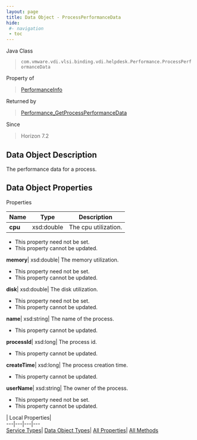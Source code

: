 ```yaml
---
layout: page
title: Data Object - ProcessPerformanceData
hide:
 #- navigation
 - toc
---
```






Java Class  
> `com.vmware.vdi.vlsi.binding.vdi.helpdesk.Performance.ProcessPerformanceData`

Property of  
> [PerformanceInfo](vdi.helpdesk.Performance.PerformanceInfo.md#field_detail)

Returned by  
> [Performance_GetProcessPerformanceData](vdi.helpdesk.Performance.md#getProcessPerformanceData)

Since  
> Horizon 7.2


## Data Object Description 

The performance data for a process. 

## Data Object Properties

Properties

Name |  Type |  Description   
---|---|---  
**cpu**|  xsd:double|  The cpu utilization.   


 * This property need not be set.
 * This property cannot be updated.

  
**memory**|  xsd:double|  The memory utilization.   


 * This property need not be set.
 * This property cannot be updated.

  
**disk**|  xsd:double|  The disk utilization.   


 * This property need not be set.
 * This property cannot be updated.

  
**name**|  xsd:string|  The name of the process.   


 * This property cannot be updated.

  
**processId**|  xsd:long|  The process id.   


 * This property cannot be updated.

  
**createTime**|  xsd:long|  The process creation time.   


 * This property cannot be updated.

  
**userName**|  xsd:string|  The owner of the process.   


 * This property need not be set.
 * This property cannot be updated.

  
  
  
 | Local Properties|   
---|---|---|---  
[Service Types](index-mo_types.md)| [Data Object Types](index-do_types.md)| [All Properties](index-properties.md)| [All Methods](index-methods.md)  
  
  
